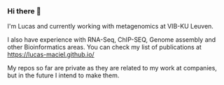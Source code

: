 ### Hi there 👋

I'm Lucas and currently working with metagenomics at VIB-KU Leuven. 

I also have experience with RNA-Seq, ChIP-SEQ, Genome assembly and other Bioinformatics areas. You can check my list of publications at https://lucas-maciel.github.io/

My repos so far are private as they are related to my work at companies, but in the future I intend to make them.
<!--
**Lucas-Maciel/Lucas-Maciel** is a ✨ _special_ ✨ repository because its `README.md` (this file) appears on your GitHub profile.

Here are some ideas to get you started:

- 🔭 I’m currently working on ...
- 🌱 I’m currently learning ...
- 👯 I’m looking to collaborate on ...
- 🤔 I’m looking for help with ...
- 💬 Ask me about ...
- 📫 How to reach me: ...
- 😄 Pronouns: ...
- ⚡ Fun fact: ...
-->
